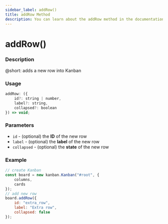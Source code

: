```yaml
---
sidebar_label: addRow()
title: addRow Method
description: You can learn about the addRow method in the documentation of the DHTMLX JavaScript Kanban library. Browse developer guides and API reference, try out code examples and live demos, and download a free 30-day evaluation version of DHTMLX Kanban.
---
```


# addRow()

### Description

@short: adds a new row into Kanban

### Usage

~~~jsx {}
addRow: ({
	id?: string | number,
	label?: string,
	collapsed?: boolean
}) => void;
~~~

### Parameters

- `id` - (optional) the **ID** of the new row
- `label` - (optional) the **label** of the new row
- `collapsed` - (optional) the **state** of the new row

### Example

~~~jsx {7-11}
// create Kanban
const board = new kanban.Kanban("#root", {
	columns,
	cards
});
// add new row
board.addRow({
	id: "extra_row",
	label: "Extra row",
	collapsed: false
});
~~~
